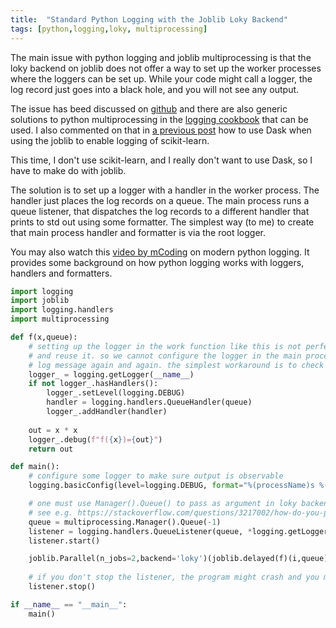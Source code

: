 ```yaml
---
title:  "Standard Python Logging with the Joblib Loky Backend"
tags: [python,logging,loky, multiprocessing]
---
```


The main issue with python logging and joblib multiprocessing is that the loky backend on joblib does not offer a way to set up the worker processes where the loggers can be set up. While your code might call a logger, the log record just goes into a black hole, and you will not see any output.

The issue has beed discussed on [github](https://github.com/joblib/joblib/issues/1017) and there are also generic solutions to python multiprocessing in the [logging cookbook](https://docs.python.org/3/howto/logging-cookbook.html) that can be used. I also commented on that in [a previous post](/2022/11/30/sklearn-logging) how to use Dask when using the joblib to enable logging of scikit-learn.

This time, I don't use scikit-learn, and I really don't want to use Dask, so I have to make do with joblib.

The solution is to set up a logger with a handler in the worker process. The handler just places the log records on a queue. 
The main process runs a queue listener, that dispatches the log records to a different handler that prints to std out using some formatter.
The simplest way (to me) to create that main process handler and formatter is via the root logger.

You may also watch this [video by mCoding](https://www.youtube.com/watch?v=9L77QExPmI0) on modern python logging. It provides some background on how python logging works with loggers, handlers and formatters.


```python
import logging
import joblib
import logging.handlers
import multiprocessing

def f(x,queue):
    # setting up the logger in the work function like this is not perfect. the call `getLogger` will find the process-unique instance of the logger, 
    # and reuse it. so we cannot configure the logger in the main process every time since, for exampe, it might get multiple handlers cloning every
    # log message again and again. the simplest workaround is to check if there are any handlers on the logger, indicating set up
    logger_ = logging.getLogger(__name__)
    if not logger_.hasHandlers():
        logger_.setLevel(logging.DEBUG)
        handler = logging.handlers.QueueHandler(queue)
        logger_.addHandler(handler)
        
    out = x * x
    logger_.debug(f"f({x})={out}")
    return out

def main():
    # configure some logger to make sure output is observable
    logging.basicConfig(level=logging.DEBUG, format="%(processName)s %(levelname)s %(message)s") 

    # one must use Manager().Queue() to pass as argument in loky backend, multiprocessing.Queue() will not work
    # see e.g. https://stackoverflow.com/questions/3217002/how-do-you-pass-a-queue-reference-to-a-function-managed-by-pool-map-async
    queue = multiprocessing.Manager().Queue(-1) 
    listener = logging.handlers.QueueListener(queue, *logging.getLogger().handlers) 
    listener.start()

    joblib.Parallel(n_jobs=2,backend='loky')(joblib.delayed(f)(i,queue) for i in range(10))
    
    # if you don't stop the listener, the program might crash and you might have unprocessed log records
    listener.stop() 

if __name__ == "__main__":
    main()
```
